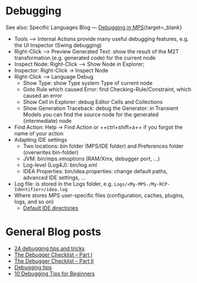 # Debugging

See also: Specific Languages Blog &mdash; [Debugging in MPS](https://specificlanguages.com/articles/debugging/){target=_blank}

- Tools --> Internal Actions provide many useful debugging features, e.g. the UI Inspector (Swing debugging)
- Right-Click --> Preview Generated Text: show the result of the M2T transformation (e.g. generated code) for the current node
- Inspect Node: Right-Click --> Show Node in Explorer;
- Inspector: Right-Click → Inspect Node
- Right-Click -->  Language Debug
    - Show Type: show Type system Type of current node
    - Goto Rule which caused Error: find Checking-Rule/Constraint, which caused an error
    - Show Cell in Explorer: debug Editor Cells and Collections
    - Show Generation Traceback: debug the Generator: in Transient Models you can find the source node for the generated (intermediate) node
- Find Action: Help → Find Action or ++ctrl+shift+a++ if you forgot the name of your action
- Adapting IDE settings
    - Two locations: bin folder (MPS/IDE folder) and Preferences folder (overwrites bin-folder)
    - JVM: bin/mps.vmoptions (RAM/Xmx, debugger port, …)
    - Log-level (Log4J): bin/log.xml 	
    - IDEA Properties: bin/idea.properties: change default paths, advanced IDE settings, …
- Log file: is stored in the Logs folder, e.g. `Logs/<My-MPS-/My-RCP-Identifier>/idea.log`
- Where stores MPS user-specific files (configuration, caches, plugins, logs, and so on)
    - [Default IDE directories](https://www.jetbrains.com/help/mps/2020.1/tuning-the-ide.html#default-dirs)


# General Blog posts

- [24 debugging tips and tricks](https://dev.to/humblefool_2/24-debugging-tips-and-tricks-b4c)
- [The Debugger Checklist – Part I](https://talktotheduck.dev/the-debugger-checklist-part-i)
- [The Debugger Checklist – Part II](https://talktotheduck.dev/the-debugger-checklist-part-ii)
- [Debugging tips](https://jonskeet.uk/csharp/debugging.html)
- [10 Debugging Tips for Beginners](https://blog.hartleybrody.com/debugging-code-beginner/)